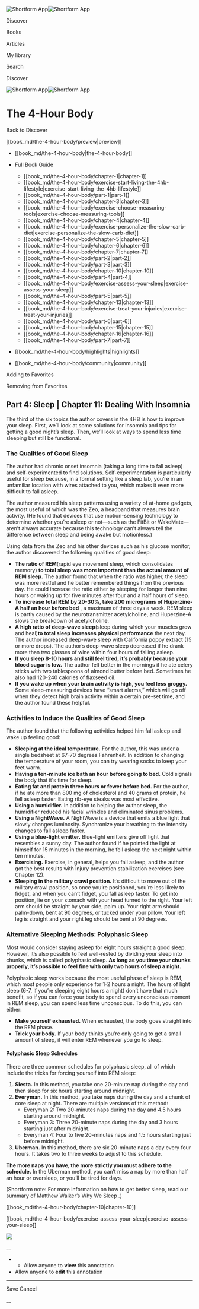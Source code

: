 ![Shortform App](/img/logo.36a2399e.svg)![Shortform App](/img/logo-dark.70c1b072.svg)

Discover

Books

Articles

My library

Search

Discover

![Shortform App](/img/logo.36a2399e.svg)![Shortform App](/img/logo-dark.70c1b072.svg)

# The 4-Hour Body

Back to Discover

[[book_md/the-4-hour-body/preview|preview]]

  * [[book_md/the-4-hour-body|the-4-hour-body]]
  * Full Book Guide

    * [[book_md/the-4-hour-body/chapter-1|chapter-1]]
    * [[book_md/the-4-hour-body/exercise-start-living-the-4hb-lifestyle|exercise-start-living-the-4hb-lifestyle]]
    * [[book_md/the-4-hour-body/part-1|part-1]]
    * [[book_md/the-4-hour-body/chapter-3|chapter-3]]
    * [[book_md/the-4-hour-body/exercise-choose-measuring-tools|exercise-choose-measuring-tools]]
    * [[book_md/the-4-hour-body/chapter-4|chapter-4]]
    * [[book_md/the-4-hour-body/exercise-personalize-the-slow-carb-diet|exercise-personalize-the-slow-carb-diet]]
    * [[book_md/the-4-hour-body/chapter-5|chapter-5]]
    * [[book_md/the-4-hour-body/chapter-6|chapter-6]]
    * [[book_md/the-4-hour-body/chapter-7|chapter-7]]
    * [[book_md/the-4-hour-body/part-2|part-2]]
    * [[book_md/the-4-hour-body/part-3|part-3]]
    * [[book_md/the-4-hour-body/chapter-10|chapter-10]]
    * [[book_md/the-4-hour-body/part-4|part-4]]
    * [[book_md/the-4-hour-body/exercise-assess-your-sleep|exercise-assess-your-sleep]]
    * [[book_md/the-4-hour-body/part-5|part-5]]
    * [[book_md/the-4-hour-body/chapter-13|chapter-13]]
    * [[book_md/the-4-hour-body/exercise-treat-your-injuries|exercise-treat-your-injuries]]
    * [[book_md/the-4-hour-body/part-6|part-6]]
    * [[book_md/the-4-hour-body/chapter-15|chapter-15]]
    * [[book_md/the-4-hour-body/chapter-16|chapter-16]]
    * [[book_md/the-4-hour-body/part-7|part-7]]
  * [[book_md/the-4-hour-body/highlights|highlights]]
  * [[book_md/the-4-hour-body/community|community]]



Adding to Favorites 

Removing from Favorites 

## Part 4: Sleep | Chapter 11: Dealing With Insomnia

The third of the six topics the author covers in the 4HB is how to improve your sleep. First, we’ll look at some solutions for insomnia and tips for getting a good night’s sleep. Then, we’ll look at ways to spend less time sleeping but still be functional.

### The Qualities of Good Sleep

The author had chronic onset insomnia (taking a long time to fall asleep) and self-experimented to find solutions. Self-experimentation is particularly useful for sleep because, in a formal setting like a sleep lab, you’re in an unfamiliar location with wires attached to you, which makes it even more difficult to fall asleep.

The author measured his sleep patterns using a variety of at-home gadgets, the most useful of which was the Zeo, a headband that measures brain activity. (He found that devices that use motion-sensing technology to determine whether you’re asleep or not—such as the FitBit or WakeMate—aren’t always accurate because this technology can’t always tell the difference between sleep and being awake but motionless.)

Using data from the Zeo and his other devices such as his glucose monitor, the author discovered the following qualities of good sleep:

  * **The ratio of REM**(rapid eye movement sleep, which consolidates memory) **to total sleep was more important than the actual amount of REM sleep.** The author found that when the ratio was higher, the sleep was more restful and he better remembered things from the previous day. He could increase the ratio either by sleeping for longer than nine hours or waking up for five minutes after four and a half hours of sleep.
  * **To increase total REM by 20-30%, take 200 micrograms of Huperzine-A half an hour before bed** , a maximum of three days a week. REM sleep is partly caused by the neurotransmitter acetylcholine, and Huperzine-A slows the breakdown of acetylcholine.
  * **A high ratio of deep-wave sleep**(sleep during which your muscles grow and heal)**to total sleep increases physical performance** the next day. The author increased deep-wave sleep with California poppy extract (15 or more drops). The author’s deep-wave sleep decreased if he drank more than two glasses of wine within four hours of falling asleep.
  * **If you sleep 8-10 hours and still feel tired, it’s probably because your blood sugar is low.** The author felt better in the mornings if he ate celery sticks with two tablespoons of almond butter before bed. Sometimes he also had 120-240 calories of flaxseed oil.
  * **If you wake up when your brain activity is high, you feel less groggy.** Some sleep-measuring devices have “smart alarms,” which will go off when they detect high brain activity within a certain pre-set time, and the author found these helpful.



### Activities to Induce the Qualities of Good Sleep

The author found that the following activities helped him fall asleep and wake up feeling good:

  * **Sleeping at the ideal temperature.** For the author, this was under a single bedsheet at 67-70 degrees Fahrenheit. In addition to changing the temperature of your room, you can try wearing socks to keep your feet warm.
  * **Having a ten-minute ice bath an hour before going to bed.** Cold signals the body that it's time for sleep. 
  * **Eating fat and protein three hours or fewer before bed.** For the author, if he ate more than 800 mg of cholesterol and 40 grams of protein, he fell asleep faster. Eating rib-eye steaks was most effective.
  * **Using a humidifier.** In addition to helping the author sleep, the humidifier reduced his facial wrinkles and eliminated sinus problems.
  * **Using a NightWave.** A NightWave is a device that emits a blue light that slowly changes luminosity. Synchronize your breathing to the intensity changes to fall asleep faster.
  * **Using a blue-light emitter.** Blue-light emitters give off light that resembles a sunny day. The author found if he pointed the light at himself for 15 minutes in the morning, he fell asleep the next night within ten minutes.
  * **Exercising.** Exercise, in general, helps you fall asleep, and the author got the best results with injury prevention stabilization exercises (see Chapter 12).
  * **Sleeping in the military crawl position.** It’s difficult to move out of the military crawl position, so once you’re positioned, you’re less likely to fidget, and when you can’t fidget, you fall asleep faster. To get into position, lie on your stomach with your head turned to the right. Your left arm should be straight by your side, palm up. Your right arm should palm-down, bent at 90 degrees, or tucked under your pillow. Your left leg is straight and your right leg should be bent at 90 degrees.



### Alternative Sleeping Methods: Polyphasic Sleep

Most would consider staying asleep for eight hours straight a good sleep. However, it’s also possible to feel well-rested by dividing your sleep into chunks, which is called polyphasic sleep. **As long as you time your chunks properly, it’s possible to feel fine with only two hours of sleep a night.**

Polyphasic sleep works because the most useful phase of sleep is REM, which most people only experience for 1-2 hours a night. The hours of light sleep (6-7, if you’re sleeping eight hours a night) don’t have that much benefit, so if you can force your body to spend every unconscious moment in REM sleep, you can spend less time unconscious. To do this, you can either:

  * **Make yourself exhausted.** When exhausted, the body goes straight into the REM phase.
  * **Trick your body.** If your body thinks you’re only going to get a small amount of sleep, it will enter REM whenever you go to sleep.



#### Polyphasic Sleep Schedules

There are three common schedules for polyphasic sleep, all of which include the tricks for forcing yourself into REM sleep:

  1. **Siesta.** In this method, you take one 20-minute nap during the day and then sleep for six hours starting around midnight.
  2. **Everyman.** In this method, you take naps during the day and a chunk of core sleep at night. There are multiple versions of this method:
     * Everyman 2: Two 20-minutes naps during the day and 4.5 hours starting around midnight.
     * Everyman 3: Three 20-minute naps during the day and 3 hours starting just after midnight.
     * Everyman 4: Four to five 20-minutes naps and 1.5 hours starting just before midnight.
  3. **Uberman.** In this method, there are six 20-minute naps a day every four hours. It takes two to three weeks to adjust to this schedule.



**The more naps you have, the more strictly you must adhere to the schedule.** In the Uberman method, you can’t miss a nap by more than half an hour or oversleep, or you’ll be tired for days.

(Shortform note: For more information on how to get better sleep, read our summary of Matthew Walker’s Why We Sleep _._)

[[book_md/the-4-hour-body/chapter-10|chapter-10]]

[[book_md/the-4-hour-body/exercise-assess-your-sleep|exercise-assess-your-sleep]]

![](https://bat.bing.com/action/0?ti=56018282&Ver=2&mid=8ceaf47d-a033-4e73-9e09-4f0e100d69fb&sid=f30c5e70639211ee87d33f0876d93783&vid=f30c9700639211eeb3a75d830392c94f&vids=0&msclkid=N&pi=0&lg=en-US&sw=800&sh=600&sc=24&nwd=1&tl=Shortform%20%7C%20Book&p=https%3A%2F%2Fwww.shortform.com%2Fapp%2Fbook%2Fthe-4-hour-body%2Fpart-4&r=&lt=450&evt=pageLoad&sv=1&rn=951870)

__

  *   * Allow anyone to **view** this annotation
  * Allow anyone to **edit** this annotation



* * *

Save Cancel

__



